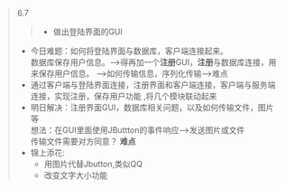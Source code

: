 > 6.7
> >* 做出登陆界面的GUI  
> * 今日难题：如何将登陆界面与数据库，客户端连接起来。     
> 数据库保存用户信息。-->得再加一个**注册**GUI，**注册**与数据库连接，用来保存用户信息。
-->如何传输信息，序列化传输-->难点
> * 通过客户端与登陆界面连接，注册界面和客户端连接，客户端与服务端连接，实现注册，保存用户功能 ,将几个模块联动起来
> * 明日解决：注册界面GUI，数据库相关问题，以及如何传输文件，图片等   
> 想法：在GUI里面使用JButtton的事件响应-->发送图片或文件    
> 传输文件需要对方同意？   **难点**     
> * 锦上添花:   
>   * 用图片代替Jbutton,类似QQ
>   * 改变文字大小功能